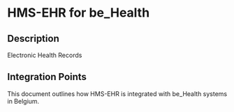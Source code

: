 # HMS-EHR for be_Health

## Description

Electronic Health Records

## Integration Points

This document outlines how HMS-EHR is integrated with be_Health systems in Belgium.
